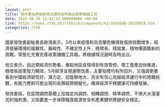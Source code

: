 ```yaml
---
layout: post
title: 發改委指將根據情況適時及時推出政策儲備工具
date: 2022-06-28 11:42:52.000000000 +08:00
link: https://news.rthk.hk/rthk/ch/component/k2/1655048-20220628.htm
categories: rthk
---
```


國家發改委副秘書長歐鴻表示，3月以來疫情和烏克蘭危機導致風險挑戰增多，經濟發展環境的複雜性、嚴峻性、不確定性上升，穩增長、穩就業、穩物價面臨新的挑戰。常態化充實完善政策儲備工具箱，將根據情況適時及時出台。

他又表示，由近期經濟形勢看，重點地區疫情得到有效管控，復工復產加快推進，穩增長政策發力顯效，5月經濟呈現邊際改善，主要指標均有所回升，又強調更要看到中國經濟韌性好、潛力足、迴旋餘地大，完全有信心克服經濟運行中的困難挑戰，有能力應對可能出現的各類超預期變化，確保經濟平穩健康可持續發展。

發改委指，在區間調控基礎上加強定向調控、相機調控、精準調控，不搞大水漫灌式的強刺激，又指要進一步保障糧食能源安全和產業鏈供應鏈安全穩定。
